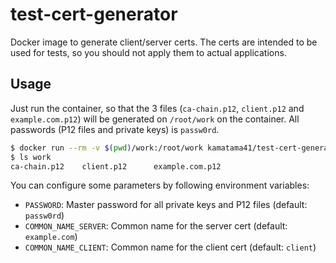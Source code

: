 # test-cert-generator

Docker image to generate client/server certs. The certs are intended to be used for tests, so you should not apply them to actual applications.

## Usage

Just run the container, so that the 3 files (`ca-chain.p12`, `client.p12` and `example.com.p12`) will be generated on `/root/work` on the container.
All passwords (P12 files and private keys) is `passw0rd`.

```sh
$ docker run --rm -v $(pwd)/work:/root/work kamatama41/test-cert-generator
$ ls work
ca-chain.p12    client.p12      example.com.p12
```

You can configure some parameters by following environment variables:
- `PASSWORD`: Master password for all private keys and P12 files (default: `passw0rd`)
- `COMMON_NAME_SERVER`: Common name for the server cert (default: `example.com`)
- `COMMON_NAME_CLIENT`: Common name for the client cert (default: `client`)
